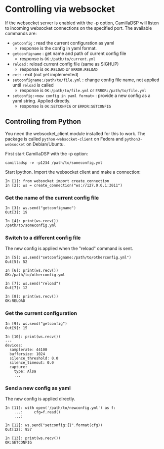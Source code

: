 # Controlling via websocket

If the websocket server is enabled with the -p option, CamillaDSP will listen to incoming websocket connections on the specified port.
The available commands are:
- `getconfig` : read the current configuration as yaml
  * response is the config in yaml format.
- `getconfigname` : get name and path of current config file
  * response is `OK:/path/to/current.yml`
- `reload` : reload current config file (same as SIGHUP)
  * response is `OK:RELOAD` or `ERROR:RELOAD` 
- `exit` : exit (not yet implemented)
- `setconfigname:/path/to/file.yml` : change config file name, not applied until `reload` is called
  * response is `OK:/path/to/file.yml` or `ERROR:/path/to/file.yml`
- `setconfig:<new config in yaml format>` : provide a new config as a yaml string. Applied directly.
  * response is `OK:SETCONFIG` or `ERROR:SETCONFIG`

## Controlling from Python

You need the websocket_client module installed for this to work. The package is called `python-websocket-client` on Fedora and `python3-websocket` on Debian/Ubuntu.

First start CamillaDSP with the -p option:
```
camilladsp -v -p1234 /path/to/someconfig.yml
```

Start Ipython. Import the websocket client and make a connection:
```ipython
In [1]: from websocket import create_connection
In [2]: ws = create_connection("ws://127.0.0.1:3011")

```

### Get the name of the current config file
```ipython
In [3]: ws.send("getconfigname")
Out[3]: 19

In [4]: print(ws.recv())
/path/to/someconfig.yml
```

### Switch to a different config file
The new config is applied when the "reload" command is sent.
```ipython
In [5]: ws.send("setconfigname:/path/to/otherconfig.yml")
Out[5]: 52

In [6]: print(ws.recv())
OK:/path/to/otherconfig.yml

In [7]: ws.send("reload")
Out[7]: 12

In [8]: print(ws.recv())
OK:RELOAD
```


### Get the current configuration
```
In [9]: ws.send("getconfig")
Out[9]: 15

In [10]: print(ws.recv())
---
devices:
  samplerate: 44100
  buffersize: 1024
  silence_threshold: 0.0
  silence_timeout: 0.0
  capture:
    type: Alsa
    ...
```

### Send a new config as yaml
The new config is applied directly.
```ipython
In [11]: with open('/path/to/newconfig.yml') as f:
    ...:     cfg=f.read()
    ...:

In [12]: ws.send("setconfig:{}".format(cfg))
Out[12]: 957

In [13]: print(ws.recv())
OK:SETCONFIG
```
